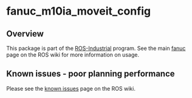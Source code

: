 # fanuc_m10ia_moveit_config

## Overview

This package is part of the [ROS-Industrial][] program. See the main [fanuc][]
page on the ROS wiki for more information on usage.

## Known issues - poor planning performance

Please see the [known issues][] page on the ROS wiki.



[ROS-Industrial]: http://wiki.ros.org/Industrial
[fanuc]: http://wiki.ros.org/fanuc
[known issues]: http://wiki.ros.org/fanuc/indigo/known_issues
